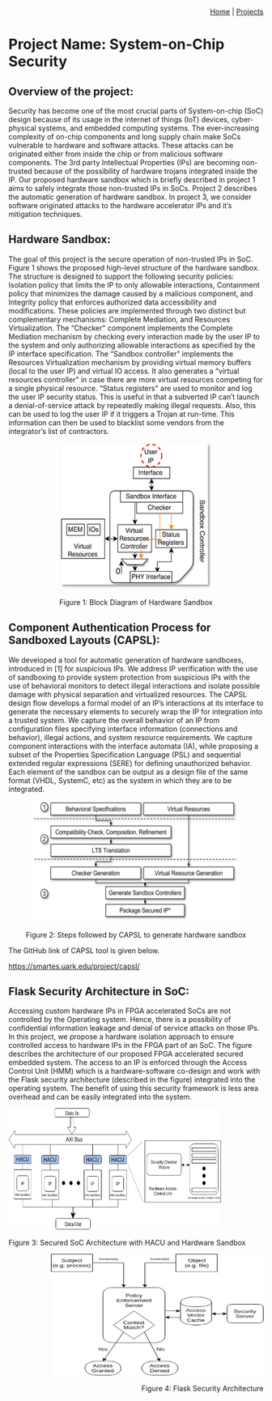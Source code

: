 <p align="right">
<a href="https://smartsystemslab-uf.github.io">Home</a> | <a href="https://smartsystemslab-uf.github.io/Projects/">Projects</a>
</p>

# Project Name: System-on-Chip Security

## Overview of the project:
Security has become one of the most crucial parts of System-on-chip (SoC) design because of its usage in the internet of things (IoT) devices, cyber-physical systems, and embedded computing systems. The ever-increasing complexity of on-chip components and long supply chain make SoCs vulnerable to hardware and software attacks. These attacks can be originated either from inside the chip or from malicious software components. The 3rd party Intellectual Properties (IPs)  are becoming non-trusted because of the possibility of hardware trojans integrated inside the IP. Our proposed hardware sandbox which is briefly described in project 1 aims to safely integrate those non-trusted IPs in SoCs. Project 2 describes the automatic generation of hardware sandbox. In project 3, we consider software originated attacks to the hardware accelerator IPs and it’s mitigation techniques. 


## Hardware Sandbox: 
The goal of this project is the secure operation of non-trusted IPs in SoC. Figure 1 shows the proposed high-level structure of the hardware sandbox. The structure is designed to support the following security policies: Isolation policy that limits the IP to only allowable interactions, Containment policy that minimizes the damage caused by a malicious component, and Integrity policy that enforces authorized data accessibility and modifications. These policies are implemented through two distinct but complementary mechanisms: Complete Mediation, and Resources Virtualization. The “Checker" component implements the Complete Mediation mechanism by checking every interaction made by the user IP to the system and only authorizing allowable interactions as specified by the IP interface specification. The “Sandbox controller" implements the Resources Virtualization mechanism by providing virtual memory buffers (local to the user IP) and virtual IO access. It also generates a “virtual resources controller" in case there are more virtual resources competing for a single physical resource. “Status registers" are used to monitor and log the user IP security status. This is useful in that a subverted IP can’t launch a denial-of-service attack by repeatedly making illegal requests. Also, this can be used to log the user IP if it triggers a Trojan at run-time. This information can then be used to blacklist some vendors from the integrator’s list of contractors.
 
<p align="center"> <img height ="290" width="300" src="https://github.com/smartsystemslab-uf/smartsystemslab-uf.github.io/blob/Sujan05-patch-1/Projects/SoCSecurity/Images/Sandbox.jpg"/> </p>
<p align="center">
	Figure 1: Block Diagram of Hardware Sandbox
</p>

## Component Authentication Process for Sandboxed Layouts (CAPSL):
We developed a tool for automatic generation of hardware sandboxes, introduced in [1] for suspicious IPs. We address IP verification with the use of sandboxing to provide system protection from suspicious IPs with the use of behavioral monitors to detect illegal interactions and isolate possible damage with physical separation and virtualized resources. The CAPSL design flow develops a formal model of an IP’s interactions at its interface to generate the necessary elements to securely wrap the IP for integration into a trusted system. We capture the overall behavior of an IP from configuration files specifying interface information (connections and behavior), illegal actions, and system resource requirements. We capture component interactions with the interface automata (IA), while proposing a subset of the Properties Specification Language (PSL) and sequential extended regular expressions (SERE) for defining unauthorized behavior. Each element of the sandbox can be output as a design file of the same format (VHDL, SystemC, etc) as the system in which they are to be integrated.

<p align="center"> <img height ="240" width="420" src="https://github.com/smartsystemslab-uf/smartsystemslab-uf.github.io/blob/Sujan05-patch-1/Projects/SoCSecurity/Images/CAPSL.png"/> </p>
<p align="center">
	Figure 2: Steps followed by CAPSL to generate hardware sandbox
</p>

The GitHub link of CAPSL tool is given below. 

https://smartes.uark.edu/project/capsl/


## Flask Security Architecture in SoC:
Accessing custom hardware IPs in FPGA accelerated SoCs are not controlled by the Operating system. Hence, there is a possibility of confidential information leakage and denial of service attacks on those IPs. In this project, we propose a hardware isolation approach to ensure controlled access to hardware IPs in the FPGA part of an SoC. The figure describes the architecture of our proposed FPGA accelerated secured embedded system. The access to an IP is enforced through the Access Control Unit (HMM) which is a hardware-software co-design and work with the Flask security architecture (described in the figure) integrated into the operating system. The benefit of using this security framework is less area overhead and can be easily integrated into the system.

<p>
<p align="left"> <img height ="240" width="420" src="https://github.com/smartsystemslab-uf/smartsystemslab-uf.github.io/blob/Sujan05-patch-1/Projects/SoCSecurity/Images/HACU.png"/> </p>
<p align="left">
	Figure 3: Secured SoC Architecture with HACU and Hardware Sandbox
</p>

<p align="right"> <img height ="240" width="420" src="https://github.com/smartsystemslab-uf/smartsystemslab-uf.github.io/blob/Sujan05-patch-1/Projects/SoCSecurity/Images/Flask_archirectire.png"/> </p>
<p align="right">
	Figure 4: Flask Security Architecture
</p>
</p>
